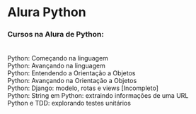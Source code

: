# Alura Python
### Cursos na Alura de Python: <br> <br>
  Python: Começando na linguagem <br>
  Python: Avançando na linguagem <br>
  Python: Entendendo a Orientação a Objetos <br>
  Python: Avançando na Orientação a Objetos <br>
  Python: Django: modelo, rotas e views [Incompleto] <br>
  Python: String em Python: extraindo informações de uma URL <br>
  Python e TDD: explorando testes unitários
